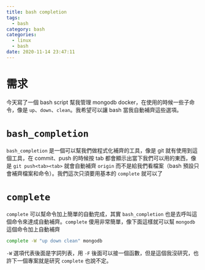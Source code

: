 ```yaml
---
title: bash completion
tags:
  - bash
category: bash
categories:
  - linux
  - bash
date: 2020-11-14 23:47:11
---
```


# 需求
今天寫了一個 bash script 幫我管理 mongodb docker，在使用的時候一些子命令，像是 `up`、`down`、`clean`。我希望可以讓 bash 當我自動補齊這些選項。

# `bash_completion`
`bash_completion` 是一個可以幫我們做程式化補齊的工具，像是 git 就有使用到這個工具，在 commit、push 的時候按 tab 都會顯示出當下我們可以用的東西，像是 `git push<tab><tab>` 就會自動補齊 `origin` 而不是給我們看檔案（bash 預設只會補齊檔案和命令）。我們這次只須要用基本的 `complete` 就可以了

# `complete`
`complete` 可以幫命令加上簡單的自動完成，其實 `bash_completion` 也是去呼叫這個命令來達成自動補齊。`complete` 傻用非常簡單，像下面這樣就可以幫 `mongodb` 這個命令加上自動補齊
```bash
complete -W "up down clean" mongodb
```

`-W` 選項代表後面是字詞列表，用 `-F` 後面可以接一個函數，但是這個我沒研究，也許下一個專案就是研究 `complete` 也說不定。
